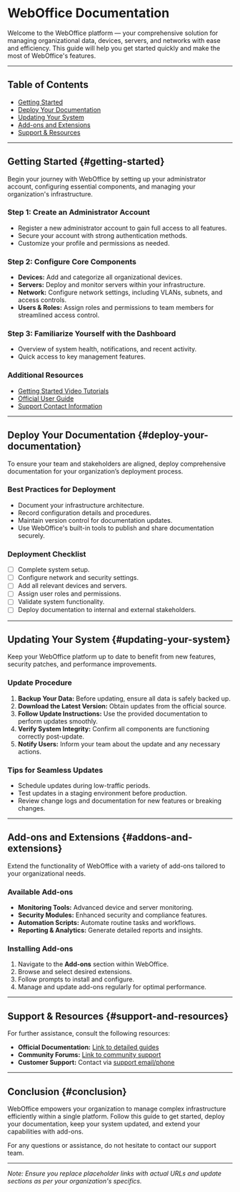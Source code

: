 # WebOffice Documentation

Welcome to the WebOffice platform — your comprehensive solution for managing organizational data, devices, servers, and networks with ease and efficiency. This guide will help you get started quickly and make the most of WebOffice's features.

---

## Table of Contents

- [Getting Started](#getting-started)
- [Deploy Your Documentation](#deploy-your-documentation)
- [Updating Your System](#updating-your-system)
- [Add-ons and Extensions](#addons-and-extensions)
- [Support & Resources](#support-and-resources)

---

## Getting Started {#getting-started}

Begin your journey with WebOffice by setting up your administrator account, configuring essential components, and managing your organization's infrastructure.

### Step 1: Create an Administrator Account

- Register a new administrator account to gain full access to all features.
- Secure your account with strong authentication methods.
- Customize your profile and permissions as needed.

### Step 2: Configure Core Components

- **Devices:** Add and categorize all organizational devices.
- **Servers:** Deploy and monitor servers within your infrastructure.
- **Network:** Configure network settings, including VLANs, subnets, and access controls.
- **Users & Roles:** Assign roles and permissions to team members for streamlined access control.

### Step 3: Familiarize Yourself with the Dashboard

- Overview of system health, notifications, and recent activity.
- Quick access to key management features.

### Additional Resources

- [Getting Started Video Tutorials](#)
- [Official User Guide](#)
- [Support Contact Information](#)

---

## Deploy Your Documentation {#deploy-your-documentation}

To ensure your team and stakeholders are aligned, deploy comprehensive documentation for your organization’s deployment process.

### Best Practices for Deployment

- Document your infrastructure architecture.
- Record configuration details and procedures.
- Maintain version control for documentation updates.
- Use WebOffice's built-in tools to publish and share documentation securely.

### Deployment Checklist

- [ ] Complete system setup.
- [ ] Configure network and security settings.
- [ ] Add all relevant devices and servers.
- [ ] Assign user roles and permissions.
- [ ] Validate system functionality.
- [ ] Deploy documentation to internal and external stakeholders.

---

## Updating Your System {#updating-your-system}

Keep your WebOffice platform up to date to benefit from new features, security patches, and performance improvements.

### Update Procedure

1. **Backup Your Data:** Before updating, ensure all data is safely backed up.
2. **Download the Latest Version:** Obtain updates from the official source.
3. **Follow Update Instructions:** Use the provided documentation to perform updates smoothly.
4. **Verify System Integrity:** Confirm all components are functioning correctly post-update.
5. **Notify Users:** Inform your team about the update and any necessary actions.

### Tips for Seamless Updates

- Schedule updates during low-traffic periods.
- Test updates in a staging environment before production.
- Review change logs and documentation for new features or breaking changes.

---

## Add-ons and Extensions {#addons-and-extensions}

Extend the functionality of WebOffice with a variety of add-ons tailored to your organizational needs.

### Available Add-ons

- **Monitoring Tools:** Advanced device and server monitoring.
- **Security Modules:** Enhanced security and compliance features.
- **Automation Scripts:** Automate routine tasks and workflows.
- **Reporting & Analytics:** Generate detailed reports and insights.

### Installing Add-ons

1. Navigate to the **Add-ons** section within WebOffice.
2. Browse and select desired extensions.
3. Follow prompts to install and configure.
4. Manage and update add-ons regularly for optimal performance.

---

## Support & Resources {#support-and-resources}

For further assistance, consult the following resources:

- **Official Documentation:** [Link to detailed guides](#)
- **Community Forums:** [Link to community support](#)
- **Customer Support:** Contact via [support email/phone](#)

---

## Conclusion {#conclusion}

WebOffice empowers your organization to manage complex infrastructure efficiently within a single platform. Follow this guide to get started, deploy your documentation, keep your system updated, and extend your capabilities with add-ons.

For any questions or assistance, do not hesitate to contact our support team.

---

*Note: Ensure you replace placeholder links with actual URLs and update sections as per your organization's specifics.*